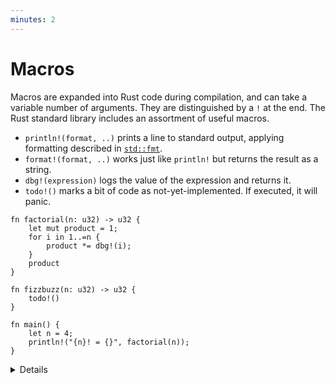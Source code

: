 ```yaml
---
minutes: 2
---
```


# Macros

Macros are expanded into Rust code during compilation, and can take a variable
number of arguments. They are distinguished by a `!` at the end. The Rust
standard library includes an assortment of useful macros.

- `println!(format, ..)` prints a line to standard output, applying formatting
  described in [`std::fmt`](https://doc.rust-lang.org/std/fmt/index.html).
- `format!(format, ..)` works just like `println!` but returns the result as a
  string.
- `dbg!(expression)` logs the value of the expression and returns it.
- `todo!()` marks a bit of code as not-yet-implemented. If executed, it will
  panic.

```rust,editable
fn factorial(n: u32) -> u32 {
    let mut product = 1;
    for i in 1..=n {
        product *= dbg!(i);
    }
    product
}

fn fizzbuzz(n: u32) -> u32 {
    todo!()
}

fn main() {
    let n = 4;
    println!("{n}! = {}", factorial(n));
}
```

<details>

The takeaway from this section is that these common conveniences exist, and how
to use them. Why they are defined as macros, and what they expand to, is not
especially critical.

The course does not cover defining macros, but a later section will describe use
of derive macros.

</details>
